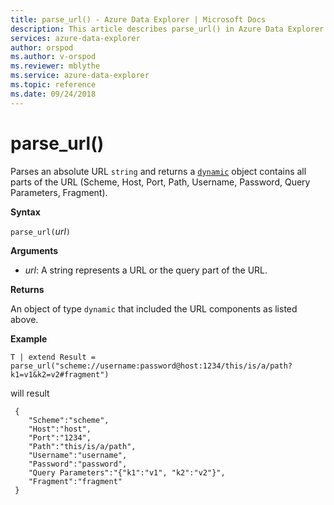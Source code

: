 ```yaml
---
title: parse_url() - Azure Data Explorer | Microsoft Docs
description: This article describes parse_url() in Azure Data Explorer.
services: azure-data-explorer
author: orspod
ms.author: v-orspod
ms.reviewer: mblythe
ms.service: azure-data-explorer
ms.topic: reference
ms.date: 09/24/2018
---
```

# parse_url()

Parses an absolute URL `string` and returns a [`dynamic`](./scalar-data-types/dynamic.md) object contains all parts of the URL (Scheme, Host, Port, Path, Username, Password, Query Parameters, Fragment).

**Syntax**

`parse_url(`*url*`)`

**Arguments**

* *url*: A string represents a URL or the query part of the URL.

**Returns**

An object of type `dynamic` that included the URL components as listed above.

**Example**

```kusto
T | extend Result = parse_url("scheme://username:password@host:1234/this/is/a/path?k1=v1&k2=v2#fragment")
```

will result

```
 {
 	"Scheme":"scheme",
 	"Host":"host",
 	"Port":"1234",
 	"Path":"this/is/a/path",
 	"Username":"username",
 	"Password":"password",
 	"Query Parameters":"{"k1":"v1", "k2":"v2"}",
 	"Fragment":"fragment"
 }
```